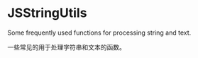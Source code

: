 # JSStringUtils

Some frequently used functions for processing string and text.

一些常见的用于处理字符串和文本的函数。